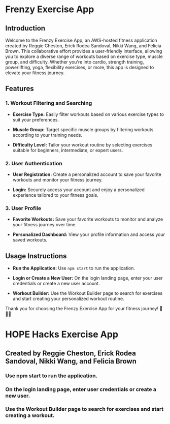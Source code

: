 # Frenzy Exercise App

## Introduction

Welcome to the Frenzy Exercise App, an AWS-hosted fitness application created by Reggie Cheston, Erick Rodea Sandoval, Nikki Wang, and Felicia Brown. This collaborative effort provides a user-friendly interface, allowing you to explore a diverse range of workouts based on exercise type, muscle group, and difficulty. Whether you're into cardio, strength training, powerlifting, yoga, flexibility exercises, or more, this app is designed to elevate your fitness journey.

## Features

### 1. Workout Filtering and Searching

- **Exercise Type:** Easily filter workouts based on various exercise types to suit your preferences.
  
- **Muscle Group:** Target specific muscle groups by filtering workouts according to your training needs.

- **Difficulty Level:** Tailor your workout routine by selecting exercises suitable for beginners, intermediate, or expert users.

### 2. User Authentication

- **User Registration:** Create a personalized account to save your favorite workouts and monitor your fitness journey.

- **Login:** Securely access your account and enjoy a personalized experience tailored to your fitness goals.

### 3. User Profile

- **Favorite Workouts:** Save your favorite workouts to monitor and analyze your fitness journey over time.

- **Personalized Dashboard:** View your profile information and access your saved workouts.

## Usage Instructions

- **Run the Application:**
  Use `npm start` to run the application.

- **Login or Create a New User:**
  On the login landing page, enter your user credentials or create a new user account.

- **Workout Builder:**
  Use the Workout Builder page to search for exercises and start creating your personalized workout routine.

Thank you for choosing the Frenzy Exercise App for your fitness journey! 💪🏋️‍♀️
# HOPE Hacks Exercise App
## Created by Reggie Cheston, Erick Rodea Sandoval, Nikki Wang, and Felicia Brown
### Use npm start to run the application.
### On the login landing page, enter user credentials or create a new user.
### Use the Workout Builder page to search for exercises and start creating a workout.
